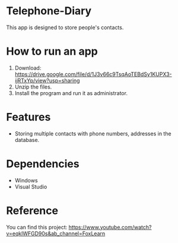 # Telephone-Diary

This app is designed to store people's contacts.

# How to run an app

1. Download: https://drive.google.com/file/d/1J3v66c9TsqAoTEBdSy1KUPX3-ijRTxYp/view?usp=sharing
2. Unzip the files.
3. Install the program and run it as administrator.

# Features

- Storing multiple contacts with phone numbers, addresses in the database.

# Dependencies

- Windows
- Visual Studio

# Reference

You can find this project: https://www.youtube.com/watch?v=eqklWFGD90s&ab_channel=FoxLearn
